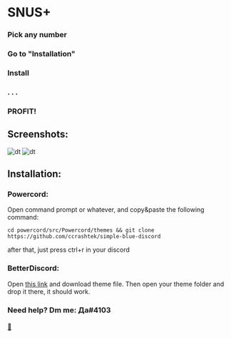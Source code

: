 # SNUS+

### Pick any number
### Go to "Installation"
### Install
### . . .
### PROFIT!

## Screenshots:
![dt](https://i.imgur.com/rGRsXvm.png)
![dt](https://i.imgur.com/M9Y0b2B.png)
## Installation:

### Powercord:
Open command prompt or whatever, and copy&paste the following command:
```
cd powercord/src/Powercord/themes && git clone https://github.com/ccrashtek/simple-blue-discord
```
after that, just press ctrl+r in your discord

### BetterDiscord:
Open [this link](https://github.com/ccrashtek/simple-blue-discord/blob/main/BD/snus.theme.css) and download theme file.
Then open your theme folder and drop it there, it should work.

### Need help? Dm me: Да#4103

#### [:black_heart:](https://youtu.be/_ygcbrBRMLY)
